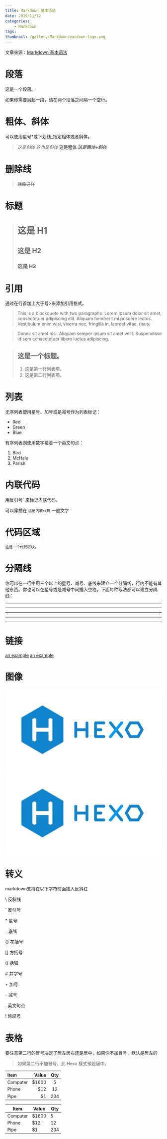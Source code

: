 ```yaml
---
title: Markdown 基本语法
date: 2019/11/12
categories:
	- Markdown
tags:
thumbnail: /gallery/Markdown/macdown-logo.png
---
```


文章來源：[Markdown 基本语法](https://wizardforcel.gitbooks.io/markdown-simple-world/2.html)

<!-- more -->

# 段落

这是一个段落。

如果你需要另起一段，请在两个段落之间隔一个空行。

# 粗体、斜体

可以使用星号*或下划线_指定粗体或者斜体。

> *这是斜体*
> _这也是斜体_
> **这是粗体**
> ***这是粗体+斜体***

# 删除线

> ~~就像这样~~

# 标题

> # 这是 H1 #
> ## 这是 H2 ##
> ### 这是 H3 ###


# 引用

通过在行首加上大于号>来添加引用格式。

> This is a blockquote with two paragraphs. Lorem ipsum dolor sit amet, consectetuer adipiscing elit. Aliquam hendrerit mi posuere lectus. Vestibulum enim wisi, viverra nec, fringilla in, laoreet vitae, risus.

> Donec sit amet nisl. Aliquam semper ipsum sit amet velit. Suspendisse id sem consectetuer libero luctus adipiscing.

> ## 这是一个标题。
>
> 1.   这是第一行列表项。
> 2.   这是第二行列表项。

# 列表

无序列表使用星号、加号或是减号作为列表标记：

*   Red
*   Green
*   Blue

有序列表则使用数字接着一个英文句点：

1.  Bird
2.  McHale
3.  Parish

# 内联代码

用反引号` 来标记内联代码。

可以穿插在 `這是内联代码` 一般文字

# 代码区域

```
这是一个代码区块。
```

# 分隔线

你可以在一行中用三个以上的星号、减号、底线来建立一个分隔线，行内不能有其他东西。你也可以在星号或是减号中间插入空格。下面每种写法都可以建立分隔线：

* * *
***
*****
- - -
---------------------------------------

# 链接

[an example](http://example.com/)
[an example](http://example.com/ "Optional Title")

# 图像

![Alt text](../../gallery/default_thumbnail.jpg)
![Alt text](../../gallery/default_thumbnail.jpg "Optional Title")

# 转义

markdown支持在以下字符前面插入反斜杠

\\   反斜线

\`   反引号

\*   星号

\_   底线

\{}  花括号

\[]  方括号

\()  括弧

\#   井字号

\+   加号

\-   减号

\.   英文句点

\!   惊叹号

# 表格

要注意第二行的冒号决定了居左居右还是居中，如果你不加冒号，默认是居左的

> 如果第二行不加冒号，此 Hexo 樣式預設居中。

| Item     | Value | Qty   |
| :------- | ----: | :---: |
| Computer | $1600 |  5    |
| Phone    | $12   |  12   |
| Pipe     | $1    |  234  |

| Item     | Value | Qty   |
| -------- | ----- | ----- |
| Computer | $1600 |  5    |
| Phone    | $12   |  12   |
| Pipe     | $1    |  234  |
